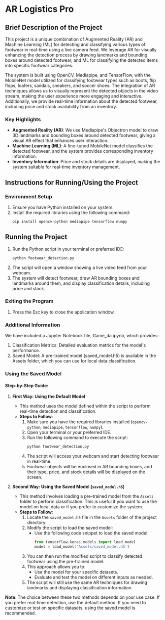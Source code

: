 # AR Logistics Pro

## Brief Description of the Project
This project is a unique combination of Augmented Reality (AR) and Machine Learning (ML) for detecting and classifying various types of footwear in real-time using a live camera feed. We leverage AR for visually enhancing the detection process by drawing landmarks and bounding boxes around detected footwear, and ML for classifying the detected items into specific footwear categories.

The system is built using OpenCV, Mediapipe, and TensorFlow, with the MobileNet model utilized for classifying footwear types such as boots, flip flops, loafers, sandals, sneakers, and soccer shoes. The integration of AR techniques allows us to visually represent the detected objects in the video stream, making the user experience more engaging and interactive. Additionally, we provide real-time information about the detected footwear, including price and stock availability from an inventory.

### Key Highlights
- **Augmented Reality (AR)**: We use Mediapipe's Objectron model to draw 3D landmarks and bounding boxes around detected footwear, giving a visual AR effect that enhances user interaction.
- **Machine Learning (ML)**: A fine-tuned MobileNet model classifies the detected footwear, and the system provides corresponding inventory information.
- **Inventory Information**: Price and stock details are displayed, making the system suitable for real-time inventory management.

## Instructions for Running/Using the Project

### Environment Setup
1. Ensure you have Python installed on your system.
2. Install the required libraries using the following command:
   ```bash
   pip install opencv-python mediapipe tensorflow numpy

## Running the Project
1. Run the Python script in your terminal or preferred IDE:
   ```bash
   python footwear_detection.py
2. The script will open a window showing a live video feed from your webcam.
3. The system will detect footwear, draw AR bounding boxes and landmarks around them, and display classification details, including price and stock.

### Exiting the Program
1. Press the Esc key to close the application window.

### Additional Information
We have included a Jupyter Notebook file, Game_da.ipynb, which provides:

1. Classification Metrics: Detailed evaluation metrics for the model's performance.
1. Saved Model: A pre-trained model (saved_model.h5) is available in the Assets folder, which you can use for local data classification.

### Using the Saved Model

#### Step-by-Step Guide:

1. **First Way: Using the Default Model**
   - This method uses the model defined within the script to perform real-time detection and classification.
   - **Steps to Follow**:
     1. Make sure you have the required libraries installed (`opencv-python`, `mediapipe`, `tensorflow`, `numpy`).
     2. Open your terminal or your preferred IDE.
     3. Run the following command to execute the script:
        ```bash
        python footwear_detection.py
        ```
     4. The script will access your webcam and start detecting footwear in real-time.
     5. Footwear objects will be enclosed in AR bounding boxes, and their type, price, and stock details will be displayed on the screen.

2. **Second Way: Using the Saved Model (`saved_model.h5`)**
   - This method involves loading a pre-trained model from the `Assets` folder to perform classification. This is useful if you want to use the model on local data or if you prefer to customize the system.
   - **Steps to Follow**:
     1. Locate the `saved_model.h5` file in the `Assets` folder of the project directory.
     2. Modify the script to load the saved model:
        - Use the following code snippet to load the saved model:
          ```python
          from tensorflow.keras.models import load_model
          model = load_model('Assets/saved_model.h5')
          ```
     3. You can then run the modified script to classify detected footwear using the pre-trained model.
     4. This approach allows you to:
        - Use the model for your specific datasets.
        - Evaluate and test the model on different inputs as needed.
     5. The script will still use the same AR techniques for drawing landmarks and displaying classification information.

**Note**: The choice between these two methods depends on your use case. If you prefer real-time detection, use the default method. If you need to customize or test on specific datasets, using the saved model is recommended.
